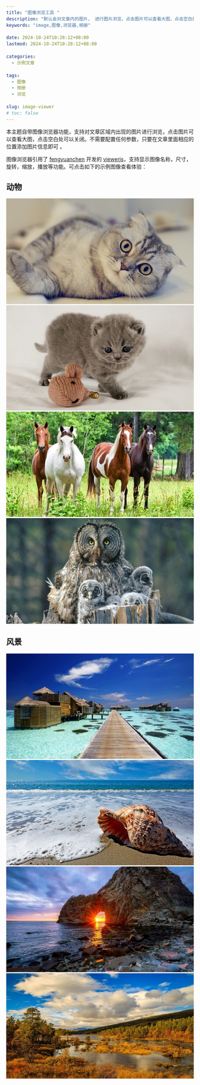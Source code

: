 ```yaml
---
title: "图像浏览工具 "
description: "默认会对文章内的图片， 进行图片浏览，点击图片可以查看大图，点击空白处可以关闭。"
keywords: "image,图像,浏览器,相册"

date: 2024-10-24T10:28:12+08:00
lastmod: 2024-10-24T10:28:12+08:00

categories:
  - 示例文章

tags:
  - 图像
  - 相册
  - 浏览

slug: image-viewer
# toc: false
---
```


本主题自带图像浏览器功能，支持对文章区域内出现的图片进行浏览，点击图片可以查看大图，点击空白处可以关闭。不需要配置任何参数，只要在文章里面相应的位置添加图片信息即可 。

<!--more-->

图像浏览器引用了 [fengyuanchen](https://fengyuanchen.github.io/) 开发的 [viewerjs](https://fengyuanchen.github.io/viewerjs/)，支持显示图像名称，尺寸，旋转，缩放，播放等功能。可点击如下的示例图像查看体验：

## 动物

![cute-scottish-fold-cat](./image-viewer/preview_cute-scottish-fold-cat.jpg)
![scottish-fold-kitten](./image-viewer/preview_scottish-fold-kitten.jpg)
![hourses](./image-viewer/preview_horses.jpg)
![owl-family-background](./image-viewer/preview_owl-family-background.jpg)

## 风景

![luxury-resort-in-maldives](./image-viewer/preview_luxury-resort-in-maldives.jpg)
![sea-shell](./image-viewer/preview_sea-shell.jpg)
![the-arch-sunset](./image-viewer/preview_the-arch-sunset.jpg)
![norway-autumn-landscape](./image-viewer/preview_norway-autumn-landscape.jpg)

